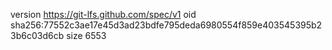 version https://git-lfs.github.com/spec/v1
oid sha256:77552c3ae17e45d3ad23bdfe795deda6980554f859e403545395b23b6c03d6cb
size 6553
